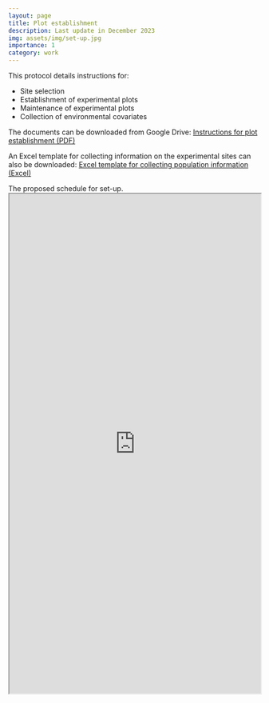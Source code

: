 ```yaml
---
layout: page
title: Plot establishment 
description: Last update in December 2023
img: assets/img/set-up.jpg
importance: 1
category: work
---
```


This protocol details instructions for:
<ul>
  <li>Site selection</li> 
  <li>Establishment of experimental plots</li> 
  <li>Maintenance of experimental plots</li> 
  <li>Collection of environmental covariates</li>     
</ul>


The documents can be downloaded from Google Drive: <a href="https://drive.google.com/file/d/1w68khYl-AA0j-AXo7adOv3biQuop1UBL/view?usp=sharing" target="_blank">Instructions for plot establishment (PDF)</a>

An Excel template for collecting information on the experimental sites can also be downloaded: <a href="https://docs.google.com/spreadsheets/d/1PByfi0RTRiEdsazAqNakKLBR-3CvO2HF/edit?usp=sharing&ouid=102358639314492490823&rtpof=true&sd=true" target="_blank">Excel template for collecting population information (Excel)</a>


<div class="caption">
The proposed schedule for set-up.
</div>

<iframe width='100%' height='1000' src="https://docs.google.com/spreadsheets/d/e/2PACX-1vSeGUOSsN7tUfNFFY8IGN82ZM6dTB6ZqZRNACtsWeF0N8chRpZuSr4KHeRUEFCwZA/pubhtml?widget=true&amp;headers=false"></iframe>


